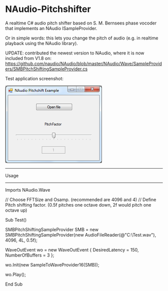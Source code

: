 # NAudio-Pitchshifter

A realtime C# audio pitch shifter based on S. M. Bernsees phase vocoder that implements an NAudio ISampleProvider.

Or in simple words: this lets you change the pitch of audio (e.g. in realtime playback using the NAudio library).

UPDATE: contributed the newest version to NAudio, where it is now included from V1.8 on:
https://github.com/naudio/NAudio/blob/master/NAudio/Wave/SampleProviders/SMBPitchShiftingSampleProvider.cs


Test application screenshot:


![Example Screenshot](Example.bmp)

________________________________________________________________________________________


Usage

________________________________________________________________________________________


Imports NAudio.Wave

// Choose FFTSize and Osamp. (recommended are 4096 and 4)
// Define Pitch shifting factor. (0.5f pitches one octave down, 2f would pitch one octave up)

Sub Test()

  SMBPitchShiftingSampleProvider SMB = new SMBPitchShiftingSampleProvider(new AudioFileReader(@"C:\Test.wav"), 4096, 4L, 0.5f);

  WaveOutEvent wo = new WaveOutEvent
  {
    DesiredLatency = 150,
    NumberOfBuffers = 3
  };

  wo.Init(new SampleToWaveProvider16(SMB));

  wo.Play();
  
End Sub
